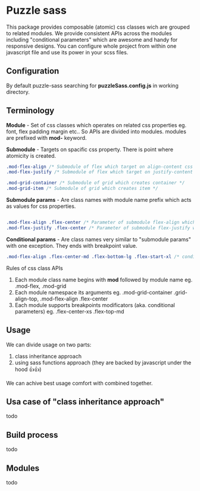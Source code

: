 # Puzzle sass
This package provides composable (atomic) css classes wich are grouped to related modules.
We provide consistent APIs across the modules including "conditional parameters" which are awesome and handy for responsive designs.
You can configure whole project from within one javascript file and use its power in your scss files.

## Configuration
By default puzzle-sass searching for **puzzleSass.config.js** in working directory.


## Terminology
**Module** - Set of css classes which operates on related css properties eg. font, flex padding margin etc..
So APIs are divided into modules.
modules are prefixed with **mod-** keyword.


**Submodule** - Targets on spacific css property. There is point where atomicity is created.
```css
.mod-flex-align /* Submodule of flex which target on align-content css property */
.mod-flex-justify /* Submodule of flex which target on justify-content css property */

.mod-grid-container /* Submodule of grid which creates container */
.mod-grid-item /* Submodule of grid which creates item */
```

**Submodule params** - Are class names with module name prefix which acts as values for css properties.

```css

.mod-flex-align .flex-center /* Parameter of submodule flex-align which tells where to align items */
.mod-flex-justify .flex-center /* Parameter of submodule flex-justify which tells where to justify content */
```

**Conditional params** - Are class names very similar to "submodule params" with one exception.
They ends with breakpoint value.

```css
.mod-flex-align .flex-center-md .flex-bottom-lg .flex-start-xl /* conditionaly pass parameters to flex-align css property*/
```

Rules of css class APIs
1) Each module class name begins with **mod** followed by module name eg. .mod-flex, .mod-grid
2) Each module namespace its arguments eg. .mod-grid-container .grid-align-top, .mod-flex-align .flex-center
3) Each module supports breakpoints modificators (aka. conditional parameters) eg. .flex-center-xs .flex-top-md

## Usage
We can divide usage on two parts:
1) class inheritance approach
2) using sass functions approach (they are backed by javascript under the hood 👍👍)

We can achive best usage comfort with combined together.

## Usa case of "class inheritance approach"
todo

## Build process
todo

## Modules
todo